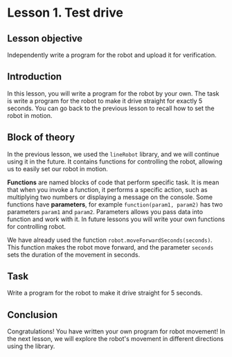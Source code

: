 # Lesson 1. Test drive

## Lesson objective
Independently write a program for the robot and upload it for verification.

## Introduction
In this lesson, you will write a program for the robot by your own. The task is write a program for the robot to make it drive straight for exactly 5 seconds. You can go back to the previous lesson to recall how to set the robot in motion. 


## Block of theory
In the previous lesson, we used the `lineRobot` library, and we will continue using it in the future. It contains functions for controlling the robot, allowing us to easily set our robot in motion. 

**Functions** are named blocks of code that perform specific task. It is mean that when you invoke a function, it performs a specific action, such as multiplying two numbers or displaying a message on the console. Some functions have **parameters**, for example `function(param1, param2)` has two parameters `param1` and `param2`. Parameters allows you pass data into function and work with it. In future lessons you will write your own functions for controlling robot. 

We have already used the function `robot.moveForwardSeconds(seconds)`. This function makes the robot move forward, and the parameter `seconds` sets the duration of the movement in seconds.

## Task 
Write a program for the robot to make it drive straight for 5 seconds.



## Conclusion
Congratulations! You have written your own program for robot movement! In the next lesson, we will explore the robot's movement in different directions using the library. 

